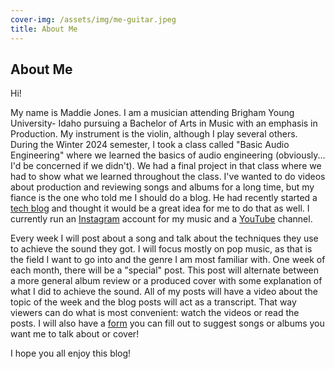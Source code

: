 ```yaml
---
cover-img: /assets/img/me-guitar.jpeg
title: About Me
---
```


## About Me


Hi!

My name is Maddie Jones. I am a musician attending Brigham Young University- Idaho pursuing a Bachelor of Arts in Music with an emphasis in Production. My instrument is the violin, although I play several others. During the Winter 2024 semester, I took a class called "Basic Audio Engineering" where we learned the basics of audio engineering (obviously... I'd be concerned if we didn't). We had a final project in that class where we had to show what we learned throughout the class. I've wanted to do videos about production and reviewing songs and albums for a long time, but my fiance is the one who told me I should do a blog. He had recently started a <a href="https://trevinjones.com">tech blog</a> and thought it would be a great idea for me to do that as well. I currently run an <a href="https://www.instagram.com/musicbymadds23">Instagram</a> account for my music and a <a href="https://www.youtube.com/@musicbymadds23">YouTube</a> channel.

Every week I will post about a song and talk about the techniques they use to achieve the sound they got. I will focus mostly on pop music, as that is the field I want to go into and the genre I am most familiar with. One week of each month, there will be a "special" post. This post will alternate between a more general album review or a produced cover with some explanation of what I did to achieve the sound. All of my posts will have a video about the topic of the week and the blog posts will act as a transcript. That way viewers can do what is most convenient: watch the videos or read the posts. I will also have a <a href="/suggestionsform" >form</a> you can fill out to suggest songs or albums you want me to talk about or cover!

I hope you all enjoy this blog!

